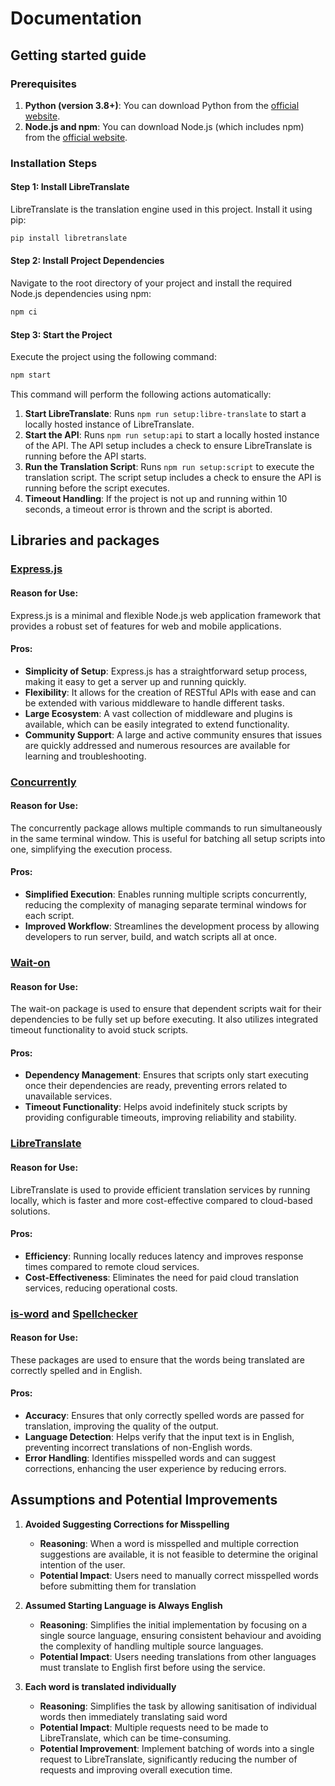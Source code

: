 # Documentation

## Getting started guide

### Prerequisites

1. **Python (version 3.8+)**: You can download Python from the [official website](https://www.python.org/downloads/).
2. **Node.js and npm**: You can download Node.js (which includes npm) from the [official website](https://nodejs.org/en).

### Installation Steps
#### Step 1: Install LibreTranslate

LibreTranslate is the translation engine used in this project. Install it using pip:

```bash
pip install libretranslate
```

#### Step 2: Install Project Dependencies

Navigate to the root directory of your project and install the required Node.js dependencies using npm:

```bash
npm ci
```

#### Step 3: Start the Project

Execute the project using the following command:

```bash 
npm start
```

This command will perform the following actions automatically:

1. **Start LibreTranslate**: Runs `npm run setup:libre-translate` to start a locally hosted instance of LibreTranslate.
2. **Start the API**: Runs `npm run setup:api` to start a locally hosted instance of the API. The API setup includes a check to ensure LibreTranslate is running before the API starts.
3. **Run the Translation Script**: Runs `npm run setup:script` to execute the translation script. The script setup includes a check to ensure the API is running before the script executes.
4. **Timeout Handling**: If the project is not up and running within 10 seconds, a timeout error is thrown and the script is aborted.

## Libraries and packages

### [Express.js](https://www.npmjs.com/package/express)

#### Reason for Use:
Express.js is a minimal and flexible Node.js web application framework that provides a robust set of features for web and mobile applications.

#### Pros:

- **Simplicity of Setup**: Express.js has a straightforward setup process, making it easy to get a server up and running quickly.
- **Flexibility**: It allows for the creation of RESTful APIs with ease and can be extended with various middleware to handle different tasks.
- **Large Ecosystem**: A vast collection of middleware and plugins is available, which can be easily integrated to extend functionality.
- **Community Support**: A large and active community ensures that issues are quickly addressed and numerous resources are available for learning and troubleshooting.

### [Concurrently](https://www.npmjs.com/package/concurrently)

#### Reason for Use:
The concurrently package allows multiple commands to run simultaneously in the same terminal window. This is useful for batching all setup scripts into one, simplifying the execution process.

#### Pros:

- **Simplified Execution**: Enables running multiple scripts concurrently, reducing the complexity of managing separate terminal windows for each script.
- **Improved Workflow**: Streamlines the development process by allowing developers to run server, build, and watch scripts all at once.

### [Wait-on](https://www.npmjs.com/package/wait-on)

#### Reason for Use:
The wait-on package is used to ensure that dependent scripts wait for their dependencies to be fully set up before executing. It also utilizes integrated timeout functionality to avoid stuck scripts.

#### Pros:

- **Dependency Management**: Ensures that scripts only start executing once their dependencies are ready, preventing errors related to unavailable services.
- **Timeout Functionality**: Helps avoid indefinitely stuck scripts by providing configurable timeouts, improving reliability and stability.

### [LibreTranslate](https://github.com/LibreTranslate/LibreTranslate)

#### Reason for Use:
LibreTranslate is used to provide efficient translation services by running locally, which is faster and more cost-effective compared to cloud-based solutions.

#### Pros:

- **Efficiency**: Running locally reduces latency and improves response times compared to remote cloud services.
- **Cost-Effectiveness**: Eliminates the need for paid cloud translation services, reducing operational costs.

### [is-word](https://www.npmjs.com/package/is-word) and [Spellchecker](https://www.npmjs.com/package/spellchecker)

#### Reason for Use:
These packages are used to ensure that the words being translated are correctly spelled and in English.

#### Pros:

- **Accuracy**: Ensures that only correctly spelled words are passed for translation, improving the quality of the output.
- **Language Detection**: Helps verify that the input text is in English, preventing incorrect translations of non-English words.
- **Error Handling**: Identifies misspelled words and can suggest corrections, enhancing the user experience by reducing errors.

## Assumptions and Potential Improvements

1. **Avoided Suggesting Corrections for Misspelling**
    - **Reasoning**: When a word is misspelled and multiple correction suggestions are available, it is not feasible to determine the original intention of the user.
    - **Potential Impact**: Users need to manually correct misspelled words before submitting them for translation

2. **Assumed Starting Language is Always English**
    - **Reasoning**: Simplifies the initial implementation by focusing on a single source language, ensuring consistent behaviour and avoiding the complexity of handling multiple source languages.
    - **Potential Impact**: Users needing translations from other languages must translate to English first before using the service.

3. **Each word is translated individually**
    - **Reasoning**: Simplifies the task by allowing sanitisation of individual words then immediately translating said word
    - **Potential Impact**: Multiple requests need to be made to LibreTranslate, which can be time-consuming.
    - **Potential Improvement**: Implement batching of words into a single request to LibreTranslate, significantly reducing the number of requests and improving overall execution time.